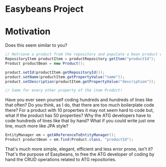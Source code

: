 Easybeans Project
=========

# Motivation

Does this seem similar to you?

```java
// Retrieve a product from the repository and populate a bean product with it
RepositoryItem productItem = productRepository.getItem("productId");
Product productBean = new Product();

product.setId(productItem.getRepositoryId());
product.setName(productItem.getPropertyValue("name"));
product.setDescription(productItem.getPropertyValue("description"));

// Same for every other property of the item Product!
```

Have you ever seen yourself coding hundreds and hundreds of lines like that often? Do you think, as I do, that there are too much boilerplate code there? For a product with 10 properties it may not seem 
hard to code but, what if the product has 50 properties? Why the ATG developers have to code hundreds of lines like that by hand? What if you could write just one line, much more like JPA style?

```java
EntityManager em = getAReferenceToEntityManager();
Product productBean = em.find(Product.class, "productId");
```

That's much more simple, elegant, efficient and less error prone, isn't it? That's the purpose of Easybeans, to free the ATG developer of coding by hand the CRUD operations related
to ATG repositories.
